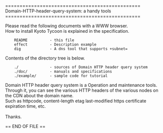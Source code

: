 
===============================================<br> 
Domain-HTTP-header-query-system: a handy tools <br>
===============================================<br>

Please read the following documents with a WWW browser.<br>
How to install Kyoto Tycoon is explained in the specification.

        README          - this file                       
        effect          - Description example             
        dig             - A dns tool that supports +subnet=   

Contents of the directory tree is below.

        ./              - sources of Domain HTTP header query system 
        ./doc/          - manuals and specifications 
        ./example/      - sample code for tutorial


Domain HTTP header query system is a Operation and maintenance tools.<br>
Through it, you can see the various HTTP headers of the various nodes on the CDN about the domain name.<br>
Such as httpcode, content-length etag last-modified https certificate expiration time, etc.<br>
<br>
Thanks.

== END OF FILE ==
